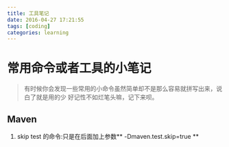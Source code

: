 ```yaml
---
title: 工具笔记
date: 2016-04-27 17:21:55
tags: [coding]
categories: learning
---
```


# 常用命令或者工具的小笔记

> 有时候你会发现一些常用的小命令虽然简单却不是那么容易就拼写出来，说白了就是用的少
  好记性不如烂笔头嘛，记下来呗。
 

## Maven
  1. skip test 的命令:只是在后面加上参数** -Dmaven.test.skip=true **

